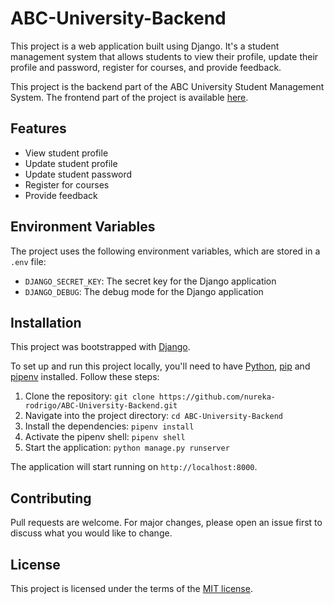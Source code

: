# ABC-University-Backend

This project is a web application built using Django.
It's a student management system that allows students to view their profile,
update their profile and password, register for courses, and provide feedback.

This project is the backend part of the ABC University Student Management System.
The frontend part of the project is
available [here](https://github.com/nureka-rodrigo/abc-university-frontend).

## Features

- View student profile
- Update student profile
- Update student password
- Register for courses
- Provide feedback

## Environment Variables

The project uses the following environment variables, which are stored in a `.env` file:

- `DJANGO_SECRET_KEY`: The secret key for the Django application
- `DJANGO_DEBUG`: The debug mode for the Django application

## Installation

This project was bootstrapped with [Django](https://www.djangoproject.com/).

To set up and run this project locally,
you'll need to have [Python](https://www.python.org/),
[pip](https://pip.pypa.io/en/stable/) and [pipenv](https://pipenv.pypa.io/en/latest/) installed.
Follow these steps:

1. Clone the repository: `git clone https://github.com/nureka-rodrigo/ABC-University-Backend.git`
2. Navigate into the project directory: `cd ABC-University-Backend`
3. Install the dependencies: `pipenv install`
4. Activate the pipenv shell: `pipenv shell`
5. Start the application: `python manage.py runserver`

The application will start running on `http://localhost:8000`.

## Contributing

Pull requests are welcome. For major changes, please open an issue first to discuss what you would like to change.

## License

This project is licensed under the terms of
the [MIT license](https://github.com/nureka-rodrigo/ABC-University-Backend/blob/main/LICENSE).
